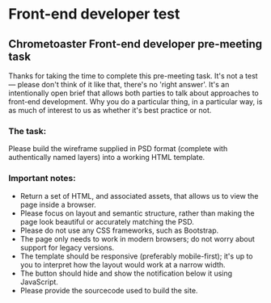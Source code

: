 # Front-end developer test

## Chrometoaster Front-end developer pre-meeting task

Thanks for taking the time to complete this pre-meeting task. It's not a test — please don't think of it like that, there's no 'right answer'. It's an intentionally open brief that allows both parties to talk about approaches to front-end development. Why you do a particular thing, in a particular way, is as much of interest to us as whether it's best practice or not.

### The task:
Please build the wireframe supplied in PSD format (complete with authentically named layers) into a working HTML template.

### Important notes:
* Return a set of HTML, and associated assets, that allows us to view the page inside a browser.
* Please focus on layout and semantic structure, rather than making the page look beautiful or accurately matching the PSD.
* Please do not use any CSS frameworks, such as Bootstrap.
* The page only needs to work in modern browsers; do not worry about support for legacy versions.
* The template should be responsive (preferably mobile-first); it's up to you to interpret how the layout would work at a narrow width.
* The button should hide and show the notification below it using JavaScript.
* Please provide the sourcecode used to build the site.
